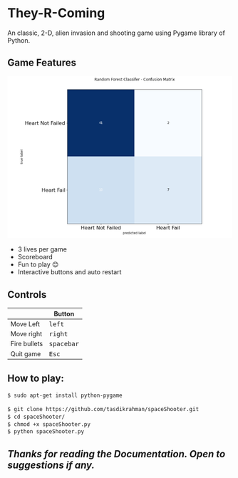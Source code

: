 # They-R-Coming
An classic, 2-D, alien invasion and shooting game using Pygame library of Python.

## Game Features
![Image](https://github.com/Ashish-Abraham/Heart-Failure-Prediction-Analysis/blob/main/model/Model_accuracy.png)
* 3 lives per game
* Scoreboard
* Fun to play 😊
* Interactive buttons and auto restart

## Controls
|              | Button              |
|--------------|---------------------|
| Move Left    | <kbd>left</kbd>     |
| Move right   | <kbd>right</kbd>    |
| Fire bullets | <kbd>spacebar</kbd> |
| Quit game    | <kbd>Esc</kbd>      |

## How to play:
```bash
$ sudo apt-get install python-pygame
```
```sh
$ git clone https://github.com/tasdikrahman/spaceShooter.git
$ cd spaceShooter/
$ chmod +x spaceShooter.py
$ python spaceShooter.py
```

## *Thanks for reading the Documentation. Open to suggestions if any.*

